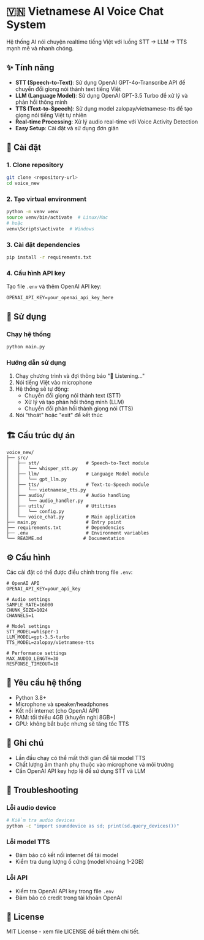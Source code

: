 # 🇻🇳 Vietnamese AI Voice Chat System

Hệ thống AI nói chuyện realtime tiếng Việt với luồng STT → LLM → TTS mạnh mẽ và nhanh chóng.

## ✨ Tính năng

- **STT (Speech-to-Text)**: Sử dụng OpenAI GPT-4o-Transcribe API để chuyển đổi giọng nói thành text tiếng Việt
- **LLM (Language Model)**: Sử dụng OpenAI GPT-3.5 Turbo để xử lý và phản hồi thông minh
- **TTS (Text-to-Speech)**: Sử dụng model zalopay/vietnamese-tts để tạo giọng nói tiếng Việt tự nhiên
- **Real-time Processing**: Xử lý audio real-time với Voice Activity Detection
- **Easy Setup**: Cài đặt và sử dụng đơn giản

## 🚀 Cài đặt

### 1. Clone repository
```bash
git clone <repository-url>
cd voice_new
```

### 2. Tạo virtual environment
```bash
python -m venv venv
source venv/bin/activate  # Linux/Mac
# hoặc
venv\Scripts\activate  # Windows
```

### 3. Cài đặt dependencies
```bash
pip install -r requirements.txt
```

### 4. Cấu hình API key
Tạo file `.env` và thêm OpenAI API key:
```
OPENAI_API_KEY=your_openai_api_key_here
```

## 🎯 Sử dụng

### Chạy hệ thống
```bash
python main.py
```

### Hướng dẫn sử dụng
1. Chạy chương trình và đợi thông báo "🎤 Listening..."
2. Nói tiếng Việt vào microphone
3. Hệ thống sẽ tự động:
   - Chuyển đổi giọng nói thành text (STT)
   - Xử lý và tạo phản hồi thông minh (LLM)
   - Chuyển đổi phản hồi thành giọng nói (TTS)
4. Nói "thoát" hoặc "exit" để kết thúc

## 🏗️ Cấu trúc dự án

```
voice_new/
├── src/
│   ├── stt/                 # Speech-to-Text module
│   │   └── whisper_stt.py
│   ├── llm/                 # Language Model module
│   │   └── gpt_llm.py
│   ├── tts/                 # Text-to-Speech module
│   │   └── vietnamese_tts.py
│   ├── audio/               # Audio handling
│   │   └── audio_handler.py
│   ├── utils/               # Utilities
│   │   └── config.py
│   └── voice_chat.py        # Main application
├── main.py                  # Entry point
├── requirements.txt         # Dependencies
├── .env                     # Environment variables
└── README.md               # Documentation
```

## ⚙️ Cấu hình

Các cài đặt có thể được điều chỉnh trong file `.env`:

```env
# OpenAI API
OPENAI_API_KEY=your_api_key

# Audio settings
SAMPLE_RATE=16000
CHUNK_SIZE=1024
CHANNELS=1

# Model settings
STT_MODEL=whisper-1
LLM_MODEL=gpt-3.5-turbo
TTS_MODEL=zalopay/vietnamese-tts

# Performance settings
MAX_AUDIO_LENGTH=30
RESPONSE_TIMEOUT=10
```

## 🔧 Yêu cầu hệ thống

- Python 3.8+
- Microphone và speaker/headphones
- Kết nối internet (cho OpenAI API)
- RAM: tối thiểu 4GB (khuyến nghị 8GB+)
- GPU: không bắt buộc nhưng sẽ tăng tốc TTS

## 📝 Ghi chú

- Lần đầu chạy có thể mất thời gian để tải model TTS
- Chất lượng âm thanh phụ thuộc vào microphone và môi trường
- Cần OpenAI API key hợp lệ để sử dụng STT và LLM

## 🐛 Troubleshooting

### Lỗi audio device
```bash
# Kiểm tra audio devices
python -c "import sounddevice as sd; print(sd.query_devices())"
```

### Lỗi model TTS
- Đảm bảo có kết nối internet để tải model
- Kiểm tra dung lượng ổ cứng (model khoảng 1-2GB)

### Lỗi API
- Kiểm tra OpenAI API key trong file `.env`
- Đảm bảo có credit trong tài khoản OpenAI

## 📄 License

MIT License - xem file LICENSE để biết thêm chi tiết.
